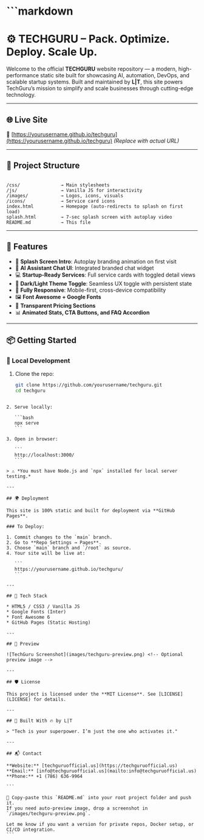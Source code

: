 # ```markdown
# ⚙️ TECHGURU – Pack. Optimize. Deploy. Scale Up.

Welcome to the official **TECHGURU** website repository — a modern, high-performance static site built for showcasing AI, automation, DevOps, and scalable startup systems. Built and maintained by **L|T**, this site powers TechGuru’s mission to simplify and scale businesses through cutting-edge technology.

---

## 🌐 Live Site  
🔗 [https://yourusername.github.io/techguru](https://yourusername.github.io/techguru) *(Replace with actual URL)*

---

## 📁 Project Structure

```

/css/               → Main stylesheets
/js/                → Vanilla JS for interactivity
/images/            → Logos, icons, visuals
/icons/             → Service card icons
index.html          → Homepage (auto-redirects to splash on first load)
splash.html         → 7-sec splash screen with autoplay video
README.md           → This file

````

---

## 🚀 Features

- 🎥 **Splash Screen Intro**: Autoplay branding animation on first visit  
- 🧠 **AI Assistant Chat UI**: Integrated branded chat widget  
- 💻 **Startup-Ready Services**: Full service cards with toggled detail views  
- 🎨 **Dark/Light Theme Toggle**: Seamless UX toggle with persistent state  
- 📱 **Fully Responsive**: Mobile-first, cross-device compatibility  
- 🖼️ **Font Awesome + Google Fonts**  
- 🧾 **Transparent Pricing Sections**  
- 📊 **Animated Stats, CTA Buttons, and FAQ Accordion**

---

## 📦 Getting Started

### 🔧 Local Development

1. Clone the repo:
   ```bash
   git clone https://github.com/yourusername/techguru.git
   cd techguru
````

2. Serve locally:

   ```bash
   npx serve
   ```

3. Open in browser:

   ```
   http://localhost:3000/
   ```

> ⚠️ *You must have Node.js and `npx` installed for local server testing.*

---

## 🌍 Deployment

This site is 100% static and built for deployment via **GitHub Pages**.

### To Deploy:

1. Commit changes to the `main` branch.
2. Go to **Repo Settings → Pages**.
3. Choose `main` branch and `/root` as source.
4. Your site will be live at:

   ```
   https://yourusername.github.io/techguru/
   ```

---

## 🧠 Tech Stack

* HTML5 / CSS3 / Vanilla JS
* Google Fonts (Inter)
* Font Awesome 6
* GitHub Pages (Static Hosting)

---

## 📸 Preview

![TechGuru Screenshot](images/techguru-preview.png) <!-- Optional preview image -->

---

## 🛡 License

This project is licensed under the **MIT License**. See [LICENSE](LICENSE) for details.

---

## 🔧 Built With 🔥 by L|T

> "Tech is your superpower. I’m just the one who activates it."

---

## 📬 Contact

**Website:** [techguruofficial.us](https://techguruofficial.us)
**Email:** [info@techguruofficial.us](mailto:info@techguruofficial.us)
**Phone:** +1 (786) 636-9964

```

🧠 Copy-paste this `README.md` into your root project folder and push it.  
If you need auto-preview image, drop a screenshot in `/images/techguru-preview.png`.

Let me know if you want a version for private repos, Docker setup, or CI/CD integration.
```
